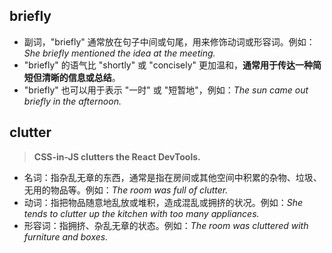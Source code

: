 ## briefly

+ 副词，"briefly" 通常放在句子中间或句尾，用来修饰动词或形容词。例如：*She briefly mentioned the idea at the meeting.*
+ "briefly" 的语气比 "shortly" 或 "concisely" 更加温和，**通常用于传达一种简短但清晰的信息或总结**。
+ "briefly" 也可以用于表示 "一时" 或 "短暂地"，例如：*The sun came out briefly in the afternoon.*
## clutter
> **CSS-in-JS clutters the React DevTools.**
+ 名词：指杂乱无章的东西，通常是指在房间或其他空间中积累的杂物、垃圾、无用的物品等。例如：*The room was full of clutter.*
+ 动词：指把物品随意地乱放或堆积，造成混乱或拥挤的状况。例如：*She tends to clutter up the kitchen with too many appliances.*
+ 形容词：指拥挤、杂乱无章的状态。例如：*The room was cluttered with furniture and boxes.*